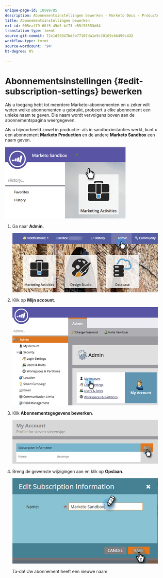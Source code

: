```yaml
---
unique-page-id: 10099785
description: Abonnementsinstellingen bewerken - Marketo Docs - Productdocumentatie
title: Abonnementsinstellingen bewerken
exl-id: 005eaf79-60f5-45d5-bf73-e55f93553d64
translation-type: tm+mt
source-git-commit: 72e1d29347bd5b77107da1e9c30169cb6490c432
workflow-type: tm+mt
source-wordcount: '94'
ht-degree: 0%

---
```


# Abonnementsinstellingen {#edit-subscription-settings} bewerken

Als u toegang hebt tot meerdere Marketo-abonnementen en u zeker wilt weten welke abonnementen u gebruikt, probeert u elke abonnement een unieke naam te geven. Die naam wordt vervolgens boven aan de abonnementspagina weergegeven.

Als u bijvoorbeeld zowel in productie- als in sandboxinstanties werkt, kunt u een abonnement **Marketo Production** en de andere **Marketo Sandbox** een naam geven.

![](assets/image2016-4-8-14-3a34-3a28.png)

1. Ga naar **Admin**.

   ![](assets/adminhand-1.png)

1. Klik op **Mijn account**.

   ![](assets/image2015-6-23-15-3a16-3a52.png)

1. Klik **Abonnementsgegevens bewerken**.

   ![](assets/image2016-5-24-10-3a34-3a32.png)

1. Breng de gewenste wijzigingen aan en klik op **Opslaan**.

   ![](assets/image2016-5-24-10-3a40-3a6.png)

   Ta-da! Uw abonnement heeft een nieuwe naam.
